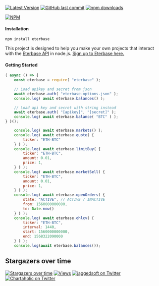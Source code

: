 [![Latest Version](https://img.shields.io/github/release/jaggedsoft/eterbase-api.svg?style=flat-square)](https://github.com/jaggedsoft/eterbase-api/releases) 
[![GitHub last commit](https://img.shields.io/github/last-commit/jaggedsoft/eterbase-api.svg?maxAge=2400)](#)
[![npm downloads](https://img.shields.io/npm/dt/eterbase.svg?maxAge=7200)](https://www.npmjs.com/package/eterbase)

[![NPM](https://nodei.co/npm/eterbase.png?compact=true)](https://npmjs.org/package/eterbase)

#### Installation
```
npm install eterbase
```

This project is designed to help you make your own projects that interact with the [Eterbase API](https://developers.eterbase.exchange) in node.js. [Sign up to Eterbase here.](https://www.eterbase.com/)

#### Getting Started
```js
( async () => {
    const eterbase = require( "eterbase" );
    
    // Load apikey and secret from json
    await eterbase.auth( "eterbase-options.json" );
    console.log( await eterbase.balances() );
    
    // Load api key and secret with string instead
    await eterbase.auth( "[apikey]", "[secret]" );
    console.log( await eterbase.balance( "BTC" ) );
} )();
```

```js
    console.log( await eterbase.markets() );
    console.log( await eterbase.quote( {
        ticker: "ETH-BTC"
    } ) );
    console.log( await eterbase.limitBuy( {
        ticker: "ETH-BTC",
        amount: 0.01,
        price: 1,
    } ) );
    console.log( await eterbase.marketSell( {
        ticker: "ETH-BTC",
        amount: 0.01,
        price: 1,
    } ) );
    console.log( await eterbase.openOrders( {
        state: "ACTIVE", // ACTIVE / INACTIVE
        from: 1560000000000,
        to: Date.now()
    } ) );
    console.log( await eterbase.ohlcv( {
        ticker: "ETH-BTC",
        interval: 1440,
        start: 1560000000000,
        end: 1568322090000
    } ) );
    console.log(await eterbase.balances());
```

## Stargazers over time

[![Stargazers over time](https://starcharts.herokuapp.com/jaggedsoft/eterbase-api.svg)](https://starcharts.herokuapp.com/jaggedsoft/eterbase-api)
[![Views](http://hits.dwyl.io/jaggedsoft/eterbase-api.svg)](http://hits.dwyl.io/jaggedsoft/eterbase-api)
[![jaggedsoft on Twitter](https://img.shields.io/twitter/follow/jaggedsoft.svg?style=social)](https://twitter.com/jaggedsoft)
[![Chartaholic on Twitter](https://img.shields.io/twitter/follow/Chartaholic.svg?style=social)](https://twitter.com/Chartaholic)
